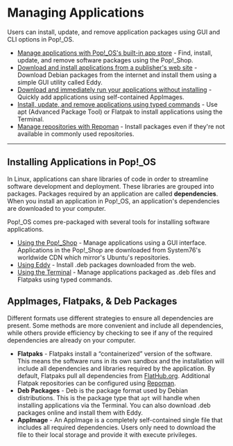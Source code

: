# Managing Applications

Users can install, update, and remove application packages using GUI and CLI options in Pop!\_OS.

- [Manage applications with Pop!_OS's built-in app store](using-pop-shop.md) - Find, install, update, and remove software packages using the Pop!\_Shop.
- [Download and install applications from a publisher's web site](using-eddy.md) - Download Debian packages from the internet and install them using a simple GUI utility called Eddy.
- [Download and immediately run your applications without installing](using-appimages.md) - Quickly add applications using self-contained AppImages.
- [Install, update, and remove applications using typed commands](using-terminal.md) - Use apt (Advanced Package Tool) or Flatpak to install applications using the Terminal.
- [Manage repositories with Repoman](manage-repos.md) - Install packages even if they're not available in commonly used repositories.

---

## Installing Applications in Pop!\_OS

In Linux, applications can share libraries of code in order to streamline software development and deployment. These libraries are grouped into packages. Packages required by an application are called **dependencies**. When you install an application in Pop!\_OS, an application's dependencies are downloaded to your computer.

Pop!\_OS comes pre-packaged with several tools for installing software applications.

- [Using the Pop!\_Shop](using-pop-shop.md) - Manage applications using a GUI interface. Applications in the Pop!\_Shop are downloaded from System76's worldwide CDN which mirror's Ubuntu's repositories.
- [Using Eddy](using-eddy.md) - Install .deb packages downloaded from the web.
- [Using the Terminal](using-terminal.md) - Manage applications packaged as .deb files and Flatpaks using typed commands.

## AppImages, Flatpaks, & Deb Packages

Different formats use different strategies to ensure all dependencies are present. Some methods are more convenient and include all dependencies, while others provide efficiency by checking to see if any of the required dependencies are already on your computer.

- **Flatpaks** - Flatpaks install a “containerized” version of the software. This means the software runs in its own sandbox and the installation will include all dependencies and libraries required by the application. By default, Flatpaks pull all dependencies from [FlatHub.org](https://flathub.org/home). Additional Flatpak repositories can be configured using [Repoman](manage-repos.md#managing-flatpak-repositories-with-repoman).
- **Deb Packages** - Deb is the package format used by Debian distributions. This is the package type that `apt` will handle when installing applications via the Terminal. You can also download .deb packages online and install them with Eddy.
- **AppImage** - An AppImage is a completely self-contained single file that includes all required dependencies. Users only need to download the file to their local storage and provide it with execute privileges.

<!--define open source?-->